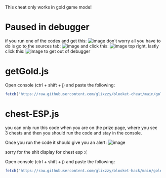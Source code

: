 This cheat only works in gold game mode!

# Paused in debugger
if you run one of the codes and get this: ![image](https://user-images.githubusercontent.com/73669084/133943133-af7cc9b8-75ab-496c-a17e-5851b6d7ff63.png) don't worry all you have to do is go to the sources tab: ![image](https://user-images.githubusercontent.com/73669084/133943102-701b0737-b0ca-4ccd-b533-e782c7767447.png) and click this: ![image](https://user-images.githubusercontent.com/73669084/133943169-2897f143-258f-49d8-81e3-181ffe857c8e.png) top right, lastly click this: ![image](https://user-images.githubusercontent.com/73669084/133943122-bc762f73-8522-435a-abb8-905233c95ebe.png) to get out of debugger


# getGold.js
Open console (ctrl + shift + j) and paste the following:
```js
fetch("https://raw.githubusercontent.com/glixzzy/blooket-cheat/main/gold/getGold.js").then((res) => res.text().then((t) => eval(t)))
```

# chest-ESP.js
you can only run this code when you are on the prize page, where you see 3 chests and then you should run the code and stay in the console.

Once you run the code it should give you an alert: ![image](https://user-images.githubusercontent.com/73669084/134757157-1cfc0876-e546-4eda-b8d2-b9a87d1c9d5f.png)

sorry for the shit display for chest esp :(

Open console (ctrl + shift + j) and paste the following:
```js
fetch("https://raw.githubusercontent.com/glixzzy/blooket-hack/main/gold/chest-ESP.js").then((res) => res.text().then((t) => eval(t)))
```
